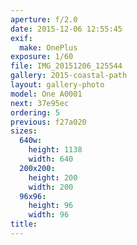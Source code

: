 ```yaml
---
aperture: f/2.0
date: 2015-12-06 12:55:45
exif:
  make: OnePlus
exposure: 1/60
file: IMG_20151206_125544
gallery: 2015-coastal-path
layout: gallery-photo
model: One A0001
next: 37e95ec
ordering: 5
previous: f27a020
sizes:
  640w:
    height: 1138
    width: 640
  200x200:
    height: 200
    width: 200
  96x96:
    height: 96
    width: 96
title: 
---
```

